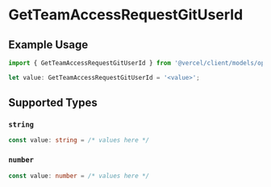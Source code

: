 # GetTeamAccessRequestGitUserId

## Example Usage

```typescript
import { GetTeamAccessRequestGitUserId } from '@vercel/client/models/operations';

let value: GetTeamAccessRequestGitUserId = '<value>';
```

## Supported Types

### `string`

```typescript
const value: string = /* values here */
```

### `number`

```typescript
const value: number = /* values here */
```
